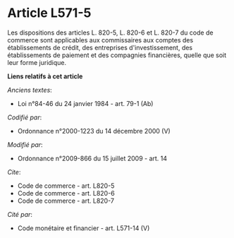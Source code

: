# Article L571-5

Les dispositions des articles L. 820-5, L. 820-6 et L. 820-7 du code de commerce sont applicables aux commissaires aux
comptes des établissements de crédit, des entreprises d'investissement, des établissements de paiement et des compagnies
financières, quelle que soit leur forme juridique.

**Liens relatifs à cet article**

_Anciens textes_:

  - Loi n°84-46 du 24 janvier 1984 - art. 79-1 (Ab)

_Codifié par_:

  - Ordonnance n°2000-1223 du 14 décembre 2000 (V)

_Modifié par_:

  - Ordonnance n°2009-866 du 15 juillet 2009 - art. 14

_Cite_:

  - Code de commerce - art. L820-5
  - Code de commerce - art. L820-6
  - Code de commerce - art. L820-7

_Cité par_:

  - Code monétaire et financier - art. L571-14 (V)
